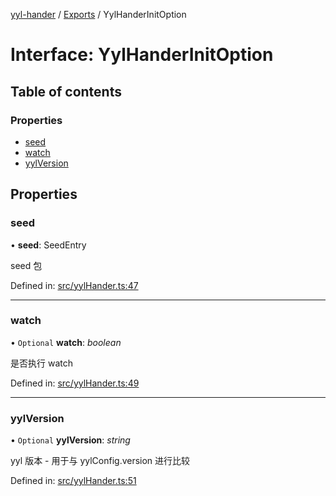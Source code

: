 [yyl-hander](../README.md) / [Exports](../modules.md) / YylHanderInitOption

# Interface: YylHanderInitOption

## Table of contents

### Properties

- [seed](yylhanderinitoption.md#seed)
- [watch](yylhanderinitoption.md#watch)
- [yylVersion](yylhanderinitoption.md#yylversion)

## Properties

### seed

• **seed**: SeedEntry

seed 包

Defined in: [src/yylHander.ts:47](https://github.com/yyl-team/yyl-hander/blob/d4d8b7f/src/yylHander.ts#L47)

___

### watch

• `Optional` **watch**: *boolean*

是否执行 watch

Defined in: [src/yylHander.ts:49](https://github.com/yyl-team/yyl-hander/blob/d4d8b7f/src/yylHander.ts#L49)

___

### yylVersion

• `Optional` **yylVersion**: *string*

yyl 版本 - 用于与 yylConfig.version 进行比较

Defined in: [src/yylHander.ts:51](https://github.com/yyl-team/yyl-hander/blob/d4d8b7f/src/yylHander.ts#L51)
